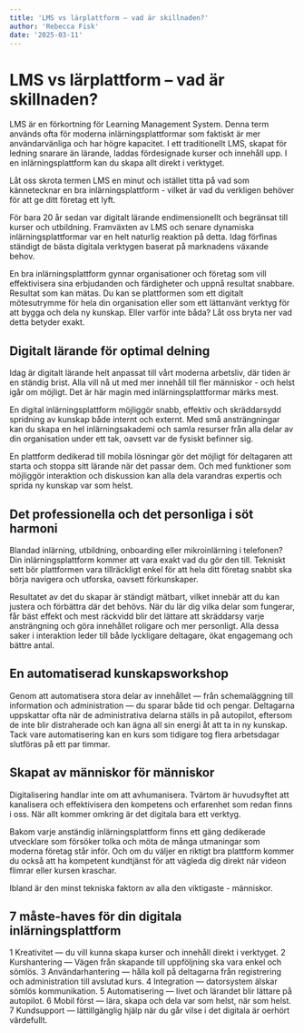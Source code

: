 ```yaml
---
title: 'LMS vs lärplattform – vad är skillnaden?'
author: 'Rebecca Fisk'
date: '2025-03-11'
---
```


# LMS vs lärplattform – vad är skillnaden?

LMS är en förkortning för Learning Management System. Denna term används ofta för moderna inlärningsplattformar som faktiskt är mer användarvänliga och har högre kapacitet. I ett traditionellt LMS, skapat för ledning snarare än lärande, laddas fördesignade kurser och innehåll upp. I en inlärningsplattform kan du skapa allt direkt i verktyget.

Låt oss skrota termen LMS en minut och istället titta på vad som kännetecknar en bra inlärningsplattform - vilket är vad du verkligen behöver för att ge ditt företag ett lyft.

För bara 20 år sedan var digitalt lärande endimensionellt och begränsat till kurser och utbildning. Framväxten av LMS och senare dynamiska inlärningsplattformar var en helt naturlig reaktion på detta. Idag förfinas ständigt de bästa digitala verktygen baserat på marknadens växande behov.

En bra inlärningsplattform gynnar organisationer och företag som vill effektivisera sina erbjudanden och färdigheter och uppnå resultat snabbare. Resultat som kan mätas. Du kan se plattformen som ett digitalt mötesutrymme för hela din organisation eller som ett lättanvänt verktyg för att bygga och dela ny kunskap. Eller varför inte båda? Låt oss bryta ner vad detta betyder exakt.

## Digitalt lärande för optimal delning

Idag är digitalt lärande helt anpassat till vårt moderna arbetsliv, där tiden är en ständig brist. Alla vill nå ut med mer innehåll till fler människor - och helst igår om möjligt. Det är här magin med inlärningsplattformar märks mest.

En digital inlärningsplattform möjliggör snabb, effektiv och skräddarsydd spridning av kunskap både internt och externt. Med små ansträngningar kan du skapa en hel inlärningsakademi och samla resurser från alla delar av din organisation under ett tak, oavsett var de fysiskt befinner sig.

En plattform dedikerad till mobila lösningar gör det möjligt för deltagaren att starta och stoppa sitt lärande när det passar dem. Och med funktioner som möjliggör interaktion och diskussion kan alla dela varandras expertis och sprida ny kunskap var som helst.

## Det professionella och det personliga i söt harmoni

Blandad inlärning, utbildning, onboarding eller mikroinlärning i telefonen? Din inlärningsplattform kommer att vara exakt vad du gör den till. Tekniskt sett bör plattformen vara tillräckligt enkel för att hela ditt företag snabbt ska börja navigera och utforska, oavsett förkunskaper.

Resultatet av det du skapar är ständigt mätbart, vilket innebär att du kan justera och förbättra där det behövs. När du lär dig vilka delar som fungerar, får bäst effekt och mest räckvidd blir det lättare att skräddarsy varje ansträngning och göra innehållet roligare och mer personligt. Alla dessa saker i interaktion leder till både lyckligare deltagare, ökat engagemang och bättre antal.

## En automatiserad kunskapsworkshop

Genom att automatisera stora delar av innehållet — från schemaläggning till information och administration — du sparar både tid och pengar. Deltagarna uppskattar ofta när de administrativa delarna ställs in på autopilot, eftersom de inte blir distraherade och kan ägna all sin energi åt att ta in ny kunskap. Tack vare automatisering kan en kurs som tidigare tog flera arbetsdagar slutföras på ett par timmar.‍

## Skapat av människor för människor

Digitalisering handlar inte om att avhumanisera. Tvärtom är huvudsyftet att kanalisera och effektivisera den kompetens och erfarenhet som redan finns i oss. När allt kommer omkring är det digitala bara ett verktyg.

Bakom varje anständig inlärningsplattform finns ett gäng dedikerade utvecklare som försöker tolka och möta de många utmaningar som moderna företag står inför. Och om du väljer en riktigt bra plattform kommer du också att ha kompetent kundtjänst för att vägleda dig direkt när videon flimrar eller kursen kraschar.

Ibland är den minst tekniska faktorn av alla den viktigaste - människor.

## 7 måste-haves för din digitala inlärningsplattform

1 Kreativitet — du vill kunna skapa kurser och innehåll direkt i verktyget.
2 Kurshantering — Vägen från skapande till uppföljning ska vara enkel och sömlös.
3 Användarhantering — hålla koll på deltagarna från registrering och administration till avslutad kurs.
4 Integration — datorsystem älskar sömlös kommunikation.
5 Automatisering — livet och lärandet blir lättare på autopilot.
6 Mobil först — lära, skapa och dela var som helst, när som helst.
7 Kundsupport — lättillgänglig hjälp när du går vilse i det digitala är oerhört värdefullt.
